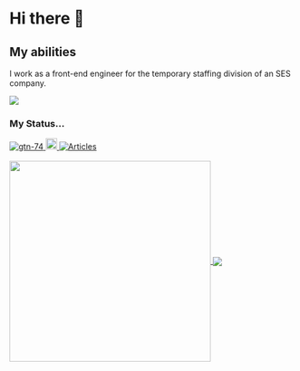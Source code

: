 # Hi there 👋

## My abilities
I work as a front-end engineer for the temporary staffing division of an SES company.  

<img src="https://img.shields.io/badge/-FrontendEngineer-00A98F.svg?logo=&style=plastic">  

 ### My Status...
 <a href="https://github.com/gtn-74/gtn-74/">
    <img src="https://komarev.com/ghpvc/?username=gtn-74" alt="gtn-74" />
  </a>
<a href="https://github.com/gtn-74">
    <img height="20" src="https://img.shields.io/github/followers/gtn-74?label=follow&logo=github&style=flat" />
  </a>
<a href="https://zenn.dev/gtn74"><img src="https://badgen.org/img/zenn/gtn74/articles?style=plastic" alt="Articles" /></a><br>
<br>
<a href="https://github.com/gtn-74/github-readme-stats">
    <img width="355" align="center" src="https://github-readme-stats.vercel.app/api/top-langs/?username=gtn-74&layout=compact" />
  </a>

<a href="https://github.com/gtn-74/github-readme-stats">
    <img  align="center" src="https://github-readme-stats.vercel.app/api?username=gtn-74&show_icons=true&theme=radical" />
  </a>


  
<!--
- 🌱 I’m currently learning TypeScript  
     TypeScriptをベースにエンジニアとしての技術力向上を目指しています。  
     今後はバックエンドエンジニアに転向したいと考えています。　　

- 
   - supabase
   - GraphQL
   - Prisma
   - hono
   - Github actions
   - Docker
   - postgreSQL  



<img src="https://img.shields.io/badge/-Typescript-fff.svg?logo=typescript&style=plastic">
<!--
**gtn-74/gtn-74** is a ✨ _special_ ✨ repository because its `README.md` (this file) appears on your GitHub profile.

Here are some ideas to get you started:

- 🔭 I’m currently working on ...
- 🌱 I’m currently learning ...
- 👯 I’m looking to collaborate on ...
- 🤔 I’m looking for help with ...
- 💬 Ask me about ...
- 📫 How to reach me: ...
- 😄 Pronouns: ...
- ⚡ Fun fact: ...

## 🔭 I’m currently working on
I write TypeScript & Javascript at work.  

<img src="https://img.shields.io/badge/-Typescript-fff.svg?logo=typescript&style=plastic">  <img src="https://img.shields.io/badge/-Javascript-fff.svg?logo=javascript&style=popout">  


## Experienced Technology  

### Library

<img src="https://img.shields.io/badge/-React-fff.svg?logo=react&style=plastic">  <img src="https://img.shields.io/badge/-React%20Native-fff.svg?logo=react&style=plastic">  

### FrontEnd Framework
<img src="https://img.shields.io/badge/-Next.js-000000.svg?logo=next.js&style=plastic">  <img src="https://img.shields.io/badge/-Expo-000.svg?logo=expo&style=plastic">  

### FrontEnd TestLIbrary
<img src="https://img.shields.io/badge/-Storybook-fff.svg?logo=storybook&style=plastic">  <img src="https://img.shields.io/badge/-Jest-ff.svg?logo=jest&style=plastic">  <img src="https://img.shields.io/badge/-Testing%20library-000.svg?logo=testing%20library&style=plastic">  

### Global State
<img src="https://img.shields.io/badge/-Recoil-fff.svg?logo=recoil&style=plastic">  

### Css Framework
<img src="https://img.shields.io/badge/-MUI-fff.svg?logo=MUI&style=plastic">  <img src="https://img.shields.io/badge/-styled%20components-fff.svg?logo=styled-components&style=plastic"> 
 <img src="https://img.shields.io/badge/-Emotion-D26AC2.svg?logo=&style=plastic">


 ### Others...
<img src="https://img.shields.io/badge/-Github-181717.svg?logo=github&style=plastic">  <img src="https://img.shields.io/badge/-Gitlab-fff.svg?logo=gitlab&style=plastic">  
<img src="https://img.shields.io/badge/-Xcode-fff.svg?logo=xcode&style=plastic">  <img src="https://img.shields.io/badge/-Android%20Studio-fff.svg?logo=android&style=plastic">　　

<img src="https://img.shields.io/badge/-AWS%20Cognito-232F3E.svg?logo=amazon&style=plastic">  <img src="https://img.shields.io/badge/-AWS%20CodeCommit-232F3E.svg?logo=amazon&style=plastic">  

## 💻　Technology stack currently being studied　　
<img src="https://img.shields.io/badge/-Graphql-E10098.svg?logo=graphql&style=plastic">  <img src="https://img.shields.io/badge/-Prisma-512DA8.svg?logo=Prisma&style=plastic">  <img src="https://img.shields.io/badge/-hono-fff.svg?logo=hono&style=plastic">  <img src="https://img.shields.io/badge/-Docker-fff.svg?logo=docker&style=plastic">  <img src="https://img.shields.io/badge/-Postgresql-fff.svg?logo=postgresql&style=plastic">  
  

-->
